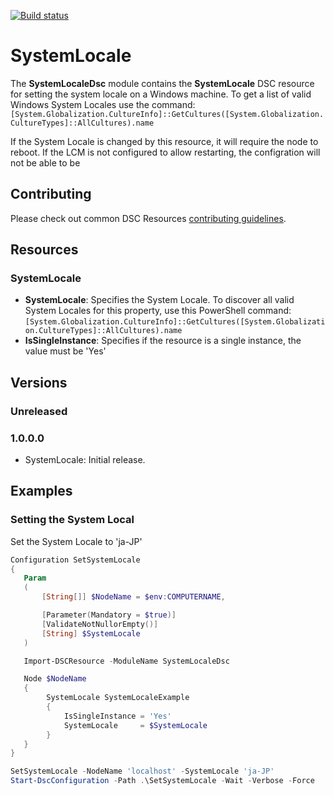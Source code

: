 [![Build status](https://ci.appveyor.com/api/projects/status/sg718xgnvaifasch/branch/master?svg=true)](https://ci.appveyor.com/project/PlagueHO/systemlocale/branch/master)

# SystemLocale

The **SystemLocaleDsc** module contains the **SystemLocale** DSC resource for setting the system locale on a Windows machine.
To get a list of valid Windows System Locales use the command:
`[System.Globalization.CultureInfo]::GetCultures([System.Globalization.CultureTypes]::AllCultures).name`

If the System Locale is changed by this resource, it will require the node to reboot.
If the LCM is not configured to allow restarting, the configration will not be able to be

## Contributing

Please check out common DSC Resources [contributing guidelines](https://github.com/PowerShell/DscResource.Kit/blob/master/CONTRIBUTING.md).


## Resources

### SystemLocale

* **SystemLocale**: Specifies the System Locale. To discover all valid System Locales for this property, use this PowerShell command: `[System.Globalization.CultureInfo]::GetCultures([System.Globalization.CultureTypes]::AllCultures).name`
* **IsSingleInstance**: Specifies if the resource is a single instance, the value must be 'Yes'

## Versions

### Unreleased

### 1.0.0.0

* SystemLocale: Initial release.

## Examples

### Setting the System Local

Set the System Locale to 'ja-JP'

```powershell
Configuration SetSystemLocale
{
   Param
   (
       [String[]] $NodeName = $env:COMPUTERNAME,

       [Parameter(Mandatory = $true)]
       [ValidateNotNullorEmpty()]
       [String] $SystemLocale
   )

   Import-DSCResource -ModuleName SystemLocaleDsc

   Node $NodeName
   {
        SystemLocale SystemLocaleExample
        {
            IsSingleInstance = 'Yes'
            SystemLocale     = $SystemLocale
        }
   }
}

SetSystemLocale -NodeName 'localhost' -SystemLocale 'ja-JP'
Start-DscConfiguration -Path .\SetSystemLocale -Wait -Verbose -Force
```
